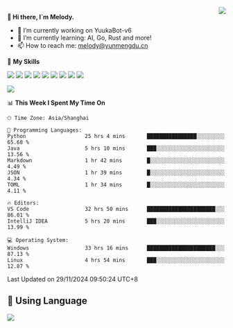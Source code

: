 <a href="#">
  <img align="right" src="https://github-readme-stats.vercel.app/api?username=melodyyuuka&count_private=true&show_icons=true" />
</a>

**👋 Hi there, I`m Melody.**

- 🔭 I’m currently working on YuukaBot-v6
- 🌱 I’m currently learning: AI, Go, Rust and more!
- 📫 How to reach me: melody@yunmengdu.cn

🌟 **My Skills** 

![](https://img.shields.io/badge/-Python-3e74a2?style=flat-square&logo=Python&logoColor=fff)
![](https://img.shields.io/badge/-Java-007396?style=flat-square&logo=OpenJDK&logoColor=fff)
![](https://img.shields.io/badge/-Node.js-339933?style=flat-square&logo=Node.js&logoColor=fff)
![](https://img.shields.io/badge/-Git-f05032?style=flat-square&logo=git&logoColor=fff)
![](https://img.shields.io/badge/-PostgreSQL-4169e1?style=flat-square&logo=PostgreSQL&logoColor=fff)
![](https://img.shields.io/badge/-Rust-000000?style=flat-square&logo=rust&logoColor=fff)
![](https://img.shields.io/badge/-VSCode-007acc?style=flat-square&logo=Visual-Studio-Code&logoColor=fff)
![](https://img.shields.io/badge/-FastAPI-009688?style=flat-square&logo=FastAPI&logoColor=fff)
![](https://img.shields.io/badge/-Linux-000000?style=flat-square&logo=Linux&logoColor=fff)


![](https://wakatime.com/badge/user/fa6dc0e2-47c5-4d2d-ae45-69fec6f2122c.svg)

<!--START_SECTION:waka-->
📊 **This Week I Spent My Time On** 

```text
🕑︎ Time Zone: Asia/Shanghai

💬 Programming Languages: 
Python                   25 hrs 4 mins       ████████████████░░░░░░░░░   65.68 % 
Java                     5 hrs 10 mins       ███░░░░░░░░░░░░░░░░░░░░░░   13.56 % 
Markdown                 1 hr 42 mins        █░░░░░░░░░░░░░░░░░░░░░░░░    4.49 % 
JSON                     1 hr 39 mins        █░░░░░░░░░░░░░░░░░░░░░░░░    4.34 % 
TOML                     1 hr 34 mins        █░░░░░░░░░░░░░░░░░░░░░░░░    4.11 % 

🔥 Editors: 
VS Code                  32 hrs 50 mins      ██████████████████████░░░   86.01 % 
IntelliJ IDEA            5 hrs 20 mins       ███░░░░░░░░░░░░░░░░░░░░░░   13.99 % 

💻 Operating System: 
Windows                  33 hrs 16 mins      ██████████████████████░░░   87.13 % 
Linux                    4 hrs 54 mins       ███░░░░░░░░░░░░░░░░░░░░░░   12.87 % 
```


 Last Updated on 29/11/2024 09:50:24 UTC+8
<!--END_SECTION:waka-->

## 🥰 **Using Language**

![](https://github-readme-stats.vercel.app/api/wakatime?username=MelodyYuyuko&layout=compact&hide_border=true)
